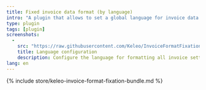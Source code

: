 ```yaml
---
title: Fixed invoice data format (by language)
intro: "A plugin that allows to set a global language for invoice data formats"
type: plugin
tags: [plugin]
screenshots:
  - 
    src: "https://raw.githubusercontent.com/Keleo/InvoiceFormatFixationBundle/master/screenshot.png"
    title: Language configuration
    description: Configure the language for formatting all invoice settings 
lang: en
---
```


{% include store/keleo-invoice-format-fixation-bundle.md %}
